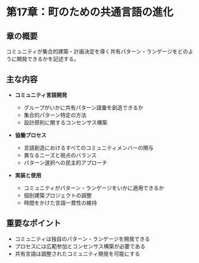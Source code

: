 # 第17章：町のための共通言語の進化

## 章の概要
コミュニティが集合的建築・計画決定を導く共有パターン・ランゲージをどのように開発できるかを記述する。

## 主な内容
- **コミュニティ言語開発**
  - グループがいかに共有パターン語彙を創造できるか
  - 集合的パターン特定の方法
  - 設計原則に関するコンセンサス構築

- **協働プロセス**
  - 言語創造におけるすべてのコミュニティメンバーの関与
  - 異なるニーズと視点のバランス
  - パターン選択への民主的アプローチ

- **実装と使用**
  - コミュニティがパターン・ランゲージをいかに適用できるか
  - 個別建築プロジェクトの調整
  - 時間をかけた言語一貫性の維持

## 重要なポイント
- コミュニティは独自のパターン・ランゲージを開発できる
- プロセスには広範参加とコンセンサス構築が必要である
- 共有言語は調整されたコミュニティ開発を可能にする
